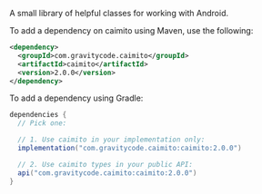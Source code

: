 A small library of helpful classes for working with Android.

To add a dependency on caimito using Maven, use the following:

```xml
<dependency>
  <groupId>com.gravitycode.caimito</groupId>
  <artifactId>caimito</artifactId>
  <version>2.0.0</version>
</dependency>
```

To add a dependency using Gradle:

```gradle
dependencies {
  // Pick one:

  // 1. Use caimito in your implementation only:
  implementation("com.gravitycode.caimito:caimito:2.0.0")

  // 2. Use caimito types in your public API:
  api("com.gravitycode.caimito:caimito:2.0.0")
}
```
